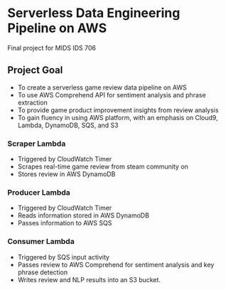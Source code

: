 # Serverless Data Engineering Pipeline on AWS

Final project for MIDS IDS 706

## Project Goal
* To create a serverless game review data pipeline on AWS
* To use AWS Comprehend API for sentiment analysis and phrase extraction
* To provide game product improvement insights from review analysis
* To gain fluency in using AWS platform, with an emphasis on Cloud9, Lambda, DynamoDB, SQS, and S3

### Scraper Lambda
* Triggered by CloudWatch Timer
* Scrapes real-time game review from steam community on <Sekiro>
* Stores review in AWS DynamoDB

### Producer Lambda
* Triggered by CloudWatch Timer
* Reads information stored in AWS DynamoDB
* Passes information to AWS SQS

### Consumer Lambda
* Triggered by SQS input activity
* Passes review to AWS Comprehend for sentiment analysis and key phrase detection
* Writes review and NLP results into an S3 bucket.
